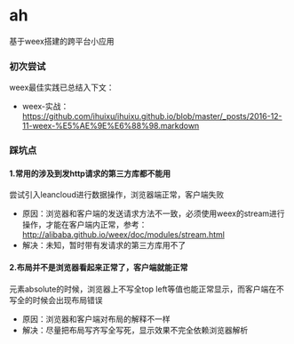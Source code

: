 
# ah
基于weex搭建的跨平台小应用


### 初次尝试

weex最佳实践已总结入下文：

* weex-实战：https://github.com/ihuixu/ihuixu.github.io/blob/master/_posts/2016-12-11-weex-%E5%AE%9E%E6%88%98.markdown

### 踩坑点

#### 1.常用的涉及到发http请求的第三方库都不能用

尝试引入leancloud进行数据操作，浏览器端正常，客户端失败

* 原因：浏览器和客户端的发送请求方法不一致，必须使用weex的stream进行操作，才能在客户端内正常，参考：http://alibaba.github.io/weex/doc/modules/stream.html
* 解决：未知，暂时带有发请求的第三方库用不了


#### 2.布局并不是浏览器看起来正常了，客户端就能正常

元素absolute的时候，浏览器上不写全top left等值也能正常显示，而客户端在不写全的时候会出现布局错误

* 原因：浏览器和客户端对布局的解释不一样
* 解决：尽量把布局写齐写全写死，显示效果不完全依赖浏览器解析
